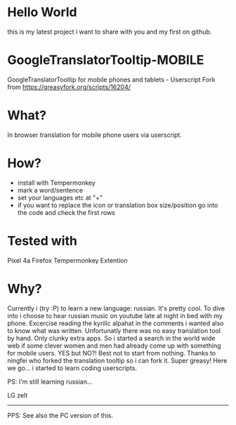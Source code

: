 # Hello World
this is my latest project i want to share with you and my first on github.

# GoogleTranslatorTooltip-MOBILE
GoogleTranslatorTooltip for mobile phones and tablets - Userscript
Fork from https://greasyfork.org/scripts/16204/

# What?
In browser translation for mobile phone users via userscript.

# How?
* install with Tempermonkey
* mark a word/sentence
* set your languages etc at "+"
* if you want to replace the icon or translation box size/position go into the code and check the first rows

# Tested with
Pixel 4a
Firefox
Tempermonkey Extention

# Why?
Currently i (try :P) to learn a new language: russian. It's pretty cool.
To dive into i choose to hear russian music on youtube late at night in bed with my phone.
Excercise reading the kyrilic alpahat in the comments i wanted also to know what was written.
Unfortunatly there was no easy translation tool by hand. Only clunky extra apps.
So i started a search in the world wide web if some clever women and men had already come up with something for mobile users.
YES but NO?!
Best not to start from nothing. Thanks to ningfei who forked the translation tooltip so i can fork it. Super greasy!
Here we go... i started to learn coding userscripts.

PS: I'm still learning russian...

LG
zelt
***

PPS: See also the PC version of this.

